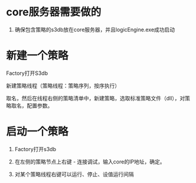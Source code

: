# core服务器需要做的

1. 确保包含策略的s3db放在core服务器，并且logicEngine.exe成功启动

# 新建一个策略

Factory打开S3db

新建策略线程（策略线程：策略序列，按序执行）

取名，然后在线程右侧的策略清单中，新建策略，选取标准策略文件（dll），对策略取名，配置参数。

# 启动一个策略

1. Factory打开s3db
2. 在左侧的策略节点上右键 - 连接调试，输入core的IP地址，确定。

3. 对某个策略线程右键可以运行、停止、设值运行间隔



